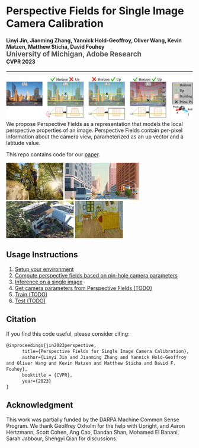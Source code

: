 Perspective Fields for Single Image Camera Calibration
================================================================

<h4>
Linyi Jin, Jianming Zhang, Yannick Hold-Geoffroy, Oliver Wang, Kevin Matzen, Matthew Sticha, David Fouhey
</br>
<span style="font-size: 14pt; color: #555555">
University of Michigan, Adobe Research
</span>
</br>
CVPR 2023
</h4>
<hr>

![alt text](assets/teaser-field.jpg)
We propose Perspective Fields as a representation that models the local perspective properties of an image. Perspective Fields contain per-pixel information about the camera view, parameterized as an up vector and a latitude value.

This repo contains code for our [paper][0]. 


<img height="100" alt="swiping-1" src="assets/swiping-1.gif"> <img height="100" alt="swiping-2" src="assets/swiping-2.gif"> <img height="100" alt="swiping-3" src="assets/swiping-3.gif"> <img height="100" alt="swiping-4" src="assets/swiping-4.gif">



Usage Instructions
------------------

1. [Setup your environment][1]
2. [Compute perspective fields based on pin-hole camera parameters][2]
3. [Inference on a single image][3]
4. [Get camera parameters from Perspective Fields (TODO)][6]
5. [Train (TODO)][4]
6. [Test (TODO)][5]

[0]: https://arxiv.org/abs/2212.03239
[1]: ./docs/environment.md
[2]: ./jupyter-notebooks/camera2perspective.ipynb
[3]: ./docs/jupyter-notebooks/predict_perspective_fields.ipynb
[4]: README.md
[5]: README.md
[6]: README.md


Citation
--------
If you find this code useful, please consider citing:

```text
@inproceedings{jin2023perspective,
      title={Perspective Fields for Single Image Camera Calibration}, 
      author={Linyi Jin and Jianming Zhang and Yannick Hold-Geoffroy and Oliver Wang and Kevin Matzen and Matthew Sticha and David F. Fouhey},
      booktitle = {CVPR},
      year={2023}
}
```

Acknowledgment
--------------
This work was partially funded by the DARPA Machine Common Sense Program.
We thank Geoffrey Oxholm for the help with
Upright, and Aaron Hertzmann, Scott Cohen, 
Ang Cao, Dandan Shan, Mohamed El Banani, Sarah Jabbour, Shengyi Qian for discussions. 
